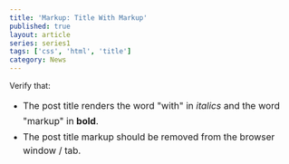 ```yaml
---
title: 'Markup: Title With Markup'
published: true
layout: article
series: series1
tags: ['css', 'html', 'title']
category: News
---
```

Verify that:
<ul>
	<li><span style="line-height:1.714285714;font-size:1rem;">The post title renders the word "with" in </span><em style="line-height:1.714285714;font-size:1rem;">italics</em><span style="line-height:1.714285714;font-size:1rem;"> and the word "markup" in </span><strong style="line-height:1.714285714;font-size:1rem;">bold</strong><span style="line-height:1.714285714;font-size:1rem;">.</span></li>
	<li><span style="line-height:1.714285714;font-size:1rem;">The post title markup should be removed from the browser window / tab.</span></li>
</ul>
